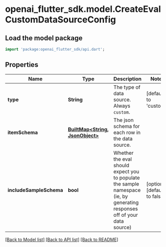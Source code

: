# openai_flutter_sdk.model.CreateEvalCustomDataSourceConfig

## Load the model package
```dart
import 'package:openai_flutter_sdk/api.dart';
```

## Properties
Name | Type | Description | Notes
------------ | ------------- | ------------- | -------------
**type** | **String** | The type of data source. Always `custom`. | [default to 'custom']
**itemSchema** | [**BuiltMap&lt;String, JsonObject&gt;**](JsonObject.md) | The json schema for each row in the data source. | 
**includeSampleSchema** | **bool** | Whether the eval should expect you to populate the sample namespace (ie, by generating responses off of your data source) | [optional] [default to false]

[[Back to Model list]](../README.md#documentation-for-models) [[Back to API list]](../README.md#documentation-for-api-endpoints) [[Back to README]](../README.md)



